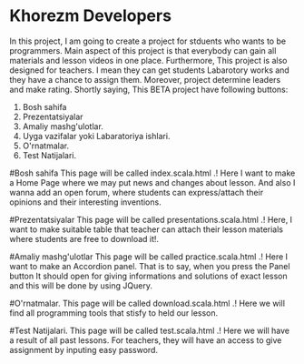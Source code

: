 # Khorezm Developers
In this project, I am going to create a project for stduents who wants to be programmers. Main aspect of this project is that
everybody can gain all materials and lesson videos  in one place. Furthermore, This project is also designed for teachers. I mean they can get students Labarotory works and they have a chance to assign them. Moreover, project determine leaders and make rating.
Shortly saying, This BETA project have following buttons:
  1. Bosh sahifa
  2. Prezentatsiyalar
  3. Amaliy mashg'ulotlar.
  4. Uyga vazifalar yoki Labaratoriya ishlari.
  5. O'rnatmalar.
  6. Test Natijalari.
 
#Bosh sahifa
This page will be called index.scala.html .! Here I want to make a Home Page where we may put news and changes about lesson. And also I wanna add an open forum,  where students can express/attach their opinions and their interesting inventions.

#Prezentatsiyalar
This page will be called presentations.scala.html .! Here, I want to make suitable table that teacher can attach their lesson materials where students are free to download it!.

#Amaliy mashg'ulotlar
This page will be called practice.scala.html .! Here I want to make an Accordion panel. That is to say, when you press the Panel button It should open for giving informations and solutions of exact lesson and this will be done by using JQuery.

#O'rnatmalar.
This page will be called download.scala.html .! Here we will find all programming tools that stisfy to held our lesson.

#Test Natijalari.
This page will be called test.scala.html .! Here we will have a result of all past lessons. For teachers, they will have an access to give assignment by inputing easy password.
